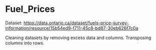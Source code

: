 # Fuel_Prices

Dataset: https://data.ontario.ca/dataset/fuels-price-survey-information/resource/15b54ed9-f711-45c8-bd87-30eb626f7c0a

Cleaning datasets by removing excess data and columns. Transposing columns into rows. 
